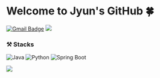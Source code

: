# Welcome to Jyun's GitHub 🍀
[![Gmail Badge](https://img.shields.io/badge/Gmail-EA4335?style=flat-square&logo=Gmail&logoColor=white)](mailto:kimjyun27@gmail.com)
<a href="https://k-jyun.tistory.com/" target="_blank">
  <img src="https://img.shields.io/badge/Tech Blog-000000?style=flat-square&logo=tistory&logoColor=white" />
</a>


### ⚒️ Stacks
![Java](https://img.shields.io/badge/Java-007396?style=flat&logo=java&logoColor=white)
![Python](https://img.shields.io/badge/Python-3776AB?style=flat&logo=python&logoColor=white)
![Spring Boot](https://img.shields.io/badge/SpringBoot-6DB33F?style=flat&logo=spring-boot&logoColor=white)



<a href="https://github.com/devxb/gitanimals">
  <img src="https://render.gitanimals.org/farms/jyun-KIM"/>
</a>

<!--
**jyun-KIM/jyun-KIM** is a ✨ _special_ ✨ repository because its `README.md` (this file) appears on your GitHub profile.

Here are some ideas to get you started:

- 🔭 I’m currently working on ...
- 🌱 I’m currently learning ...
- 👯 I’m looking to collaborate on ...
- 🤔 I’m looking for help with ...
- 💬 Ask me about ...
- 📫 How to reach me: ...
- 😄 Pronouns: ...
- ⚡ Fun fact: ...
-->
